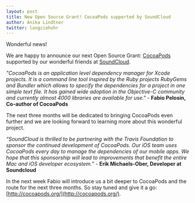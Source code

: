 ```yaml
---
layout: post
title: New Open Source Grant! CocoaPods supported by SoundCloud
author: Anika Lindtner
twitter: langziehohr
---
```



Wonderful news!

We are happy to announce our next Open Source Grant: [CocoaPods](http://cocoapods.org/) supported by our wonderful friends at [SoundCloud](http://soundcloud.com). 

*"CocoaPods is an application level dependency manager for Xcode projects. It is a command line tool inspired by the Ruby projects RubyGems and Bundler which allows to specify the dependencies for a project in one simple text file. It has gained wide adoption in the Objective-C community and currently almost 4000 libraries are available for use."* - **Fabio Pelosin, Co-author of CocoaPods**

The next three months will be dedicated to bringing CocoaPods even further and we are looking forward to learning more about this wonderful project.

*“SoundCloud is thrilled to be partnering with the Travis Foundation to sponsor the continued development of CocoaPods. Our iOS team uses CocoaPods every day to manage the dependencies of our mobile apps. We hope that this sponsorship will lead to improvements that benefit the entire Mac and iOS developer ecosystem.”* - **Erik Michaels-Ober, Developer at Soundcloud**

In the next week Fabio will introduce us a bit deeper to CocoaPods  and the route for the next three months. So stay tuned and give it a go: [http://cocoapods.org/](http://cocoapods.org/).


